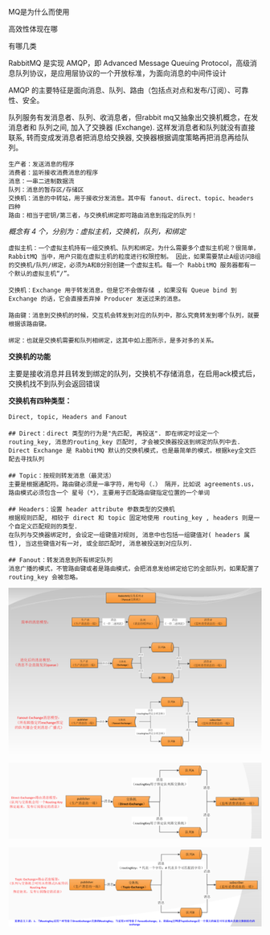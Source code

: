 MQ是为什么而使用

高效性体现在哪

有哪几类





RabbitMQ 是实现 AMQP，即 Advanced Message Queuing Protocol，高级消息队列协议，是应用层协议的一个开放标准，为面向消息的中间件设计

AMQP 的主要特征是面向消息、队列、路由（包括点对点和发布/订阅）、可靠性、安全。



队列服务有发消息者、队列、收消息者，但rabbit mq又抽象出交换机概念，在发消息者和 队列之间, 加入了交换器 (Exchange). 这样发消息者和队列就没有直接联系, 转而变成发消息者把消息给交换器, 交换器根据调度策略再把消息再给队列。

```
生产者：发送消息的程序
消费者：监听接收消费消息的程序
消息：一串二进制数据流
队列：消息的暂存区/存储区
交换机：消息的中转站，用于接收分发消息。其中有 fanout、direct、topic、headers 四种
路由：相当于密钥/第三者，与交换机绑定即可路由消息到指定的队列！
```

*概念有 4 个，分别为：虚拟主机，交换机，队列，和绑定*

```
虚拟主机：一个虚拟主机持有一组交换机、队列和绑定。为什么需要多个虚拟主机呢？很简单， RabbitMQ 当中，用户只能在虚拟主机的粒度进行权限控制。 因此，如果需要禁止A组访问B组的交换机/队列/绑定，必须为A和B分别创建一个虚拟主机。每一个 RabbitMQ 服务器都有一个默认的虚拟主机“/”。

交换机：Exchange 用于转发消息，但是它不会做存储 ，如果没有 Queue bind 到 Exchange 的话，它会直接丢弃掉 Producer 发送过来的消息。

路由键：消息到交换机的时候，交互机会转发到对应的队列中，那么究竟转发到哪个队列，就要根据该路由键。

绑定：也就是交换机需要和队列相绑定，这其中如上图所示，是多对多的关系。
```



**交换机的功能**

主要是接收消息并且转发到绑定的队列，交换机不存储消息，在启用ack模式后，交换机找不到队列会返回错误



**交换机有四种类型：**

```shell
Direct, topic, Headers and Fanout

## Direct：direct 类型的行为是"先匹配, 再投送". 即在绑定时设定一个 routing_key, 消息的routing_key 匹配时, 才会被交换器投送到绑定的队列中去.
Direct Exchange 是 RabbitMQ 默认的交换机模式，也是最简单的模式，根据key全文匹配去寻找队列

## Topic：按规则转发消息（最灵活）
主要是根据通配符。路由键必须是一串字符，用句号（.） 隔开，比如说 agreements.us，路由模式必须包含一个 星号（*），主要用于匹配路由键指定位置的一个单词

## Headers：设置 header attribute 参数类型的交换机
根据规则匹配, 相较于 direct 和 topic 固定地使用 routing_key , headers 则是一个自定义匹配规则的类型.
在队列与交换器绑定时, 会设定一组键值对规则, 消息中也包括一组键值对( headers 属性), 当这些键值对有一对, 或全部匹配时, 消息被投送到对应队列.

## Fanout：转发消息到所有绑定队列
消息广播的模式，不管路由键或者是路由模式，会把消息发给绑定给它的全部队列，如果配置了 routing_key 会被忽略。
```

![](../../resource/rabbitmq-1.jpg)

![](../../resource/rabbitmq-2.jpg)

![](../../resource/rabbitmq-3.jpg)




